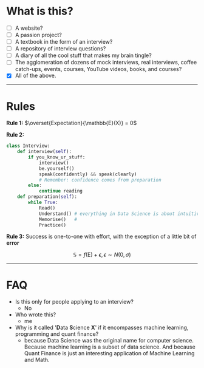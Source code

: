 # What is this?

- [ ] A website?
- [ ] A passion project?
- [ ] A textbook in the form of an interview? 
- [ ] A repository of interview questions? 
- [ ] A diary of all the cool stuff that makes my brain tingle?
- [ ] The agglomeration of dozens of mock interviews, real interviews, coffee catch-ups, events, courses, YouTube videos, books, and courses?
- [x] All of the above.

---
# Rules

**Rule 1:** $\overset{Expectation}{\mathbb{E}(X)} = 0$

**Rule 2:** 
```python
class Interview: 
	def interview(self):
		if you_know_ur_stuff:
			interview()
			be.yourself()
			speak(confidently) && speak(clearly) 
			# Remember: confidence comes from preparation
		else:
			continue reading
	def preparation(self):
		while True: 
			Read()
			Understand() # everything in Data Science is about intuitive explanations
			Memorise()   #
			Practice() 
```

**Rule 3:**
Success is one-to-one with effort, with the exception of a little bit of **error**

$$\mathbb{S}=f(\text{E})+\epsilon, \epsilon \sim N(0, \sigma)$$

---

# FAQ

- Is this only for people applying to an interview? 
	- No
- Who wrote this? 
	- me
- Why is it called '**D**ata **S**cience **X**' if it encompasses machine learning, programming and quant finance? 
	- because Data Science was the original name for computer science. Because machine learning is a subset of data science. And because Quant Finance is just an interesting application of Machine Learning and Math. 


